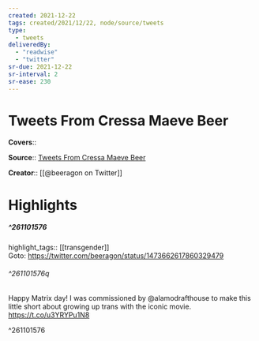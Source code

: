 ```yaml
---
created: 2021-12-22
tags: created/2021/12/22, node/source/tweets
type: 
  - tweets
deliveredBy: 
  - "readwise"
  - "twitter"
sr-due: 2021-12-22
sr-interval: 2
sr-ease: 230
---
```

# Tweets From Cressa Maeve Beer

**Covers**:: 

**Source**:: [Tweets From Cressa Maeve Beer](https://twitter.com/beeragon)

**Creator**:: [[@beeragon on Twitter]]

# Highlights
##### ^261101576

highlight_tags:: [[transgender]]   
Goto: https://twitter.com/beeragon/status/1473662617860329479  

###### ^261101576q

Happy Matrix day! I was commissioned by @alamodrafthouse to make this little short about growing up trans with the iconic movie. https://t.co/u3YRYPu1N8 

^261101576

